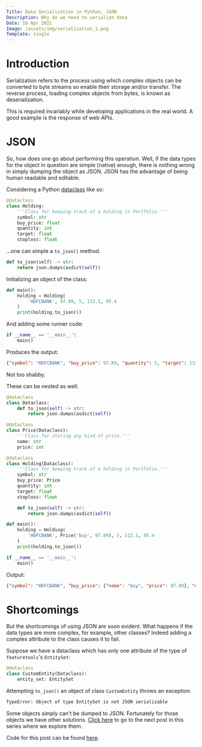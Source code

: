 ```yaml
---
Title: Data Serialization in Python, JSON
Description: Why do we need to serialize data
Date: 18 Apr 2021
Image: /assets/img/serialization_1.png
Template: single
---
```


# Introduction

Serialization refers to the process using which complex objects can be converted to byte streams so enable their storage and/or transfer. The reverse process, loading complex objects from bytes, is known as deserialization.

This is required invariably while developing applications in the real world. A good example is the response of web APIs.

# JSON

So, how does one go about performing this operation. Well, if the data types for the object in question are simple (native) enough, there is nothing wrong in simply dumping the object as JSON. JSON has the advantage of being human readable and editable.

Considering a Python [dataclass](/?dataclasses-python) like so:

```python
@dataclass
class Holding:
    '''Class for keeping track of a holding in Portfolio.'''
    symbol: str
    buy_price: float
    quantity: int
    target: float
    stoploss: float
```

...one can simple a `to_json()` method.

```python
def to_json(self) -> str:
    return json.dumps(asdict(self))
```

Initializing an object of the class:

```python
def main():
    holding = Holding(
        'HDFCBANK', 97.89, 5, 112.1, 95.4  
    )
    print(holding.to_json())
```

And adding some runner code:

```python
if __name__ == '__main__':
    main()
```

Produces the output:
```json
{"symbol": "HDFCBANK", "buy_price": 97.89, "quantity": 5, "target": 112.1, "stoploss": 95.4}
```

Not too shabby.

These can be nested as well.

```python
@dataclass
class Dataclass:
    def to_json(self) -> str:
        return json.dumps(asdict(self))

@dataclass
class Price(Dataclass):
    '''Class for storing any kind of price.'''
    name: str
    price: int

@dataclass
class Holding(Dataclass):
    '''Class for keeping track of a holding in Portfolio.'''
    symbol: str
    buy_price: Price
    quantity: int
    target: float
    stoploss: float

    def to_json(self) -> str:
        return json.dumps(asdict(self))

def main():
    holding = Holding(
        'HDFCBANK', Price('buy', 97.89), 5, 112.1, 95.4
    )
    print(holding.to_json())

if __name__ == '__main__':
    main()

```

Output:
```json
{"symbol": "HDFCBANK", "buy_price": {"name": "buy", "price": 97.89}, "quantity": 5, "target": 112.1, "stoploss": 95.4}
```

# Shortcomings

But the shortcomings of using JSON are soon evident. What happens if the data types are more complex, for example, other classes? Indeed adding a complex attribute to the class causes it to fail.

Suppose we have a dataclass which has only one attribute of the type of `featuretools`'s `EntitySet`:

```python
@dataclass
class CustomEntity(Dataclass):
    entity_set: EntitySet
```

Attempting `to_json()` an object of class `CustomEntity` throws an exception.

```bash
TypeError: Object of type EntitySet is not JSON serializable
```

Some objects simply can't be dumped to JSON. Fortunately for those objects we have other solutions. [Click here](?serialization_2) to go to the next post in this series where we explore them.

Code for this post can be found [here](https://github.com/rijumone/python/blob/master/serialization/serialization_1.py).